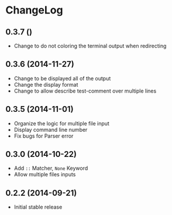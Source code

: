 # ChangeLog

## 0.3.7 ()

- Change to do not coloring the terminal output when redirecting

## 0.3.6 (2014-11-27)

- Change to be displayed all of the output
- Change the display format
- Change to allow describe test-comment over multiple lines

## 0.3.5 (2014-11-01)

- Organize the logic for multiple file input
- Display command line number
- Fix bugs for Parser error

## 0.3.0 (2014-10-22)

- Add `::` Matcher, `None` Keyword
- Allow multiple files inputs

## 0.2.2 (2014-09-21)

- Initial stable release
